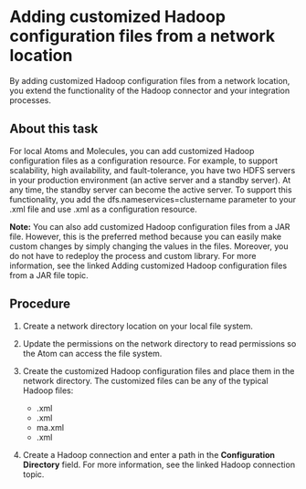 # Adding customized Hadoop configuration files from a network location 

<head>
  <meta name="guidename" content="Integration"/>
  <meta name="context" content="GUID-c130c121-4ef8-4022-8e74-fc108235b810"/>
</head>


By adding customized Hadoop configuration files from a network location, you extend the functionality of the Hadoop connector and your integration processes.

## About this task

For local Atoms and Molecules, you can add customized Hadoop configuration files as a configuration resource. For example, to support scalability, high availability, and fault-tolerance, you have two HDFS servers in your production environment \(an active server and a standby server\). At any time, the standby server can become the active server. To support this functionality, you add the dfs.nameservices=clustername parameter to your .xml file and use .xml as a configuration resource.

**Note:** You can also add customized Hadoop configuration files from a JAR file. However, this is the preferred method because you can easily make custom changes by simply changing the values in the files. Moreover, you do not have to redeploy the process and custom library. For more information, see the linked Adding customized Hadoop configuration files from a JAR file topic.

## Procedure

1.  Create a network directory location on your local file system.

2.  Update the permissions on the network directory to read permissions so the Atom can access the file system.

3.  Create the customized Hadoop configuration files and place them in the network directory. The customized files can be any of the typical Hadoop files:

    -   .xml
    -   .xml
    -   ma.xml
    -   .xml
4.  Create a Hadoop connection and enter a path in the **Configuration Directory** field. For more information, see the linked Hadoop connection topic.